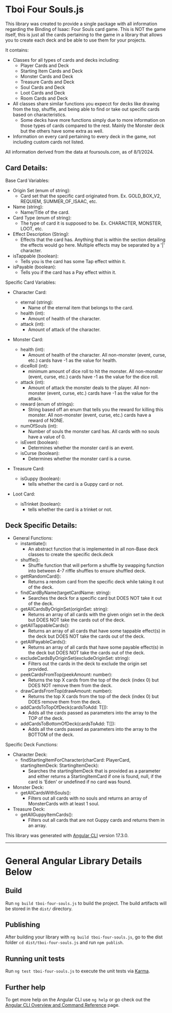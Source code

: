 # Tboi Four Souls.js

This library was created to provide a single package with all information regarding the Binding of Isaac: Four Souls card game. This is NOT the game itself, this is just all the cards pertaining to the game in a library that allows you to create each deck and be able to use them for your projects.

It contains:

- Classes for all types of cards and decks including:
    - Player Cards and Deck
    - Starting Item Cards and Deck
    - Monster Cards and Deck
    - Treasure Cards and Deck
    - Soul Cards and Deck
    - Loot Cards and Deck
    - Room Cards and Deck
- All classes share similar functions you expecct for decks like drawing from the top, shuffle, and being able to find or take out specific cards based on characteristics.
    - Some decks have more functions simply due to more information on those types of cards compared to the rest. Mainly the Monster deck but the others have some extra as well.
- Information on every card pertaining to every deck in the game, not including custom cards not listed.

All information derived from the data at foursouls.com, as of 8/1/2024.

Card Details:
 - 
Base Card Variables:
 - Origin Set (enum of string): 
    - Card set that the specific card originated from. Ex. GOLD_BOX_V2, REQUIEM, SUMMER_OF_ISAAC, etc.
 - Name (string): 
    - Name/Title of the card.
 - Card Type (enum of string): 
    - The type of card it is supposed to be. Ex. CHARACTER, MONSTER, LOOT, etc.
 - Effect Description (String): 
    - Effects that the card has. Anything that is within the section detailing the effects would go here. Multiple effects may be separated by a '|' character.
 - isTappable (boolean): 
    - Tells you is the card has some Tap effect within it. 
 - isPayable (boolean): 
    - Tells you if the card has a Pay effect within it.

Specific Card Variables:
 -  Character Card: 
    - eternal (string): 
        - Name of the eternal item that belongs to the card.
    - health (int): 
        - Amount of health of the character.
    - attack (int): 
        - Amount of attack of the character.
 - Monster Card: 
    - health (int): 
        - Amount of health of the character. All non-monster (event, curse, etc.) cards have -1 as the value for health.
    - diceRoll (int): 
        - minimum amount of dice roll to hit the monster. All non-monster (event, curse, etc.) cards have -1 as the value for the dice roll.
    - attack (int): 
        - Amount of attack the monster deals to the player. All non-monster (event, curse, etc.) cards have -1 as the value for the attack.
    - reward (enum of strings):  
        - String based off an enum that tells you the reward for killing this monster. All non-monster (event, curse, etc.) cards have a reward of NONE.
    - numOfSouls (int): 
        - Number of souls the monster card has. All cards with no souls have a value of 0.
    - isEvent (boolean): 
        - Determines whether the monster card is an event.
    - isCurse (boolean): 
        - Determines whether the monster card is a curse. 

 - Treasure Card: 
    - isGuppy (boolean): 
        - tells whether the card is a Guppy card or not.
 - Loot Card: 
    - isTrinket (boolean): 
        - tells whether the card is a trinket or not.


Deck Specific Details:
-
 - General Functions:
    - instantiate(): 
        - An abstract function that is implemented in all non-Base deck classes to create the specific deck.deck
    - shuffle(): 
        - Shuffle function that will perform a shuffle by swapping function into between 4-7 riffle shuffles to ensure shuffled deck.  
    - gettRandomCard(): 
        - Returns a rendom card from the specific deck while taking it out of the deck.
    - findCardByName(targetCardName: string): 
        - Searches the deck for a specific card but DOES NOT take it out of the deck.
    - getAllCardsByOriginSet(originSet: string): 
        - Returns an array of all cards with the given origin set in the deck but DOES NOT take the cards out of the deck.
    - getAllTappableCards(): 
        - Returns an array of all cards that have some tappable effect(s) in the deck but DOES NOT take the cards out of the deck.
    - getAllPayableCards(): 
        - Returns an array of all cards that have some payable effect(s) in the deck but DOES NOT take the cards out of the deck.
    - excludeCardsByOriginSet(excludeOriginSet: string): 
        - Filters out the cards in the deck to exclude the origin set provided.
    - peekCardsFromTop(peekAmount: number): 
        - Returns the top X cards from the top of the deck (index 0) but DOES NOT remove them from the deck.
    - drawCardsFromTop(drawAmount: number): 
        - Returns the top X cards from the top of the deck (index 0) but DOES remove them from the deck.
    - addCardsToTopOfDeck(cardsToAdd: T[]): 
        - Adds all the cards passed as parameters into the array to the TOP of the deck.
    - addCardsToBottomOfDeck(cardsToAdd: T[]): 
        - Adds all the cards passed as parameters into the array to the BOTTOM of the deck.

Specific Deck Functions:
- Character Deck:
    - findStartingItemForCharacter(charCard: PlayerCard, startingItemDeck: StartingItemDeck): 
        - Searches the startingItemDeck that is provided as a parameter and either returns a StartingItemCard if one is found, null, if the card is 'Eden' or undefined if no card was found.
- Monster Deck:
    - getAllCardsWithSouls(): 
        - Filters out all cards with no souls and returns an array of MonsterCards with at least 1 soul.
- Treasure Deck:
    - getAllGuppyItemCards(): 
        - Filters out all cards that are not Guppy cards and returns them in an array.

        
This library was generated with [Angular CLI](https://github.com/angular/angular-cli) version 17.3.0.
______________________

# General Angular Library Details Below

## Build

Run `ng build tboi-four-souls.js` to build the project. The build artifacts will be stored in the `dist/` directory.

## Publishing

After building your library with `ng build tboi-four-souls.js`, go to the dist folder `cd dist/tboi-four-souls.js` and run `npm publish`.

## Running unit tests

Run `ng test tboi-four-souls.js` to execute the unit tests via [Karma](https://karma-runner.github.io).

## Further help

To get more help on the Angular CLI use `ng help` or go check out the [Angular CLI Overview and Command Reference](https://angular.io/cli) page.
